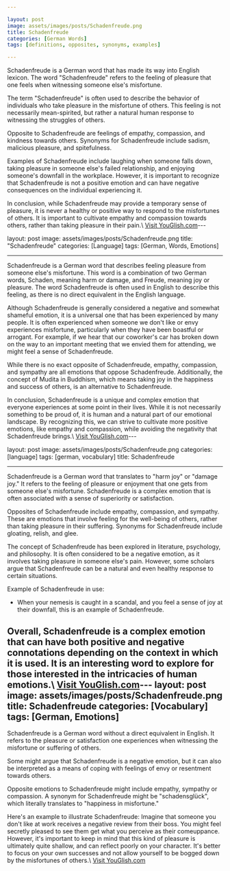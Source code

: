 ```yaml
---

layout: post
image: assets/images/posts/Schadenfreude.png
title: Schadenfreude
categories: [German Words]
tags: [definitions, opposites, synonyms, examples]

---
```


Schadenfreude is a German word that has made its way into English lexicon. The word "Schadenfreude" refers to the feeling of pleasure that one feels when witnessing someone else's misfortune. 

The term "Schadenfreude" is often used to describe the behavior of individuals who take pleasure in the misfortune of others. This feeling is not necessarily mean-spirited, but rather a natural human response to witnessing the struggles of others. 

Opposite to Schadenfreude are feelings of empathy, compassion, and kindness towards others. Synonyms for Schadenfreude include sadism, malicious pleasure, and spitefulness. 

Examples of Schadenfreude include laughing when someone falls down, taking pleasure in someone else's failed relationship, and enjoying someone's downfall in the workplace. However, it is important to recognize that Schadenfreude is not a positive emotion and can have negative consequences on the individual experiencing it. 

In conclusion, while Schadenfreude may provide a temporary sense of pleasure, it is never a healthy or positive way to respond to the misfortunes of others. It is important to cultivate empathy and compassion towards others, rather than taking pleasure in their pain.\ <a id="yg-widget-0" class="youglish-widget" data-query="Schadenfreude" data-lang="german" data-components="8412" data-auto-start="0" data-bkg-color="theme_light" data-title="How%20to%20pronounce%20Schadenfreude%20in%20German"  rel="nofollow" href="https://youglish.com">Visit YouGlish.com</a><script async src="https://youglish.com/public/emb/widget.js" charset="utf-8"></script>---

layout: post
image: assets/images/posts/Schadenfreude.png
title: "Schadenfreude"
categories: [Language]
tags: [German, Words, Emotions]

---

Schadenfreude is a German word that describes feeling pleasure from someone else's misfortune. This word is a combination of two German words, Schaden, meaning harm or damage, and Freude, meaning joy or pleasure. The word Schadenfreude is often used in English to describe this feeling, as there is no direct equivalent in the English language.

Although Schadenfreude is generally considered a negative and somewhat shameful emotion, it is a universal one that has been experienced by many people. It is often experienced when someone we don't like or envy experiences misfortune, particularly when they have been boastful or arrogant. For example, if we hear that our coworker's car has broken down on the way to an important meeting that we envied them for attending, we might feel a sense of Schadenfreude.

While there is no exact opposite of Schadenfreude, empathy, compassion, and sympathy are all emotions that oppose Schadenfreude. Additionally, the concept of Mudita in Buddhism, which means taking joy in the happiness and success of others, is an alternative to Schadenfreude.

In conclusion, Schadenfreude is a unique and complex emotion that everyone experiences at some point in their lives. While it is not necessarily something to be proud of, it is human and a natural part of our emotional landscape. By recognizing this, we can strive to cultivate more positive emotions, like empathy and compassion, while avoiding the negativity that Schadenfreude brings.\ <a id="yg-widget-0" class="youglish-widget" data-query="Schadenfreude" data-lang="german" data-components="8412" data-auto-start="0" data-bkg-color="theme_light" data-title="How%20to%20pronounce%20Schadenfreude%20in%20German"  rel="nofollow" href="https://youglish.com">Visit YouGlish.com</a><script async src="https://youglish.com/public/emb/widget.js" charset="utf-8"></script>---

layout: post
image: assets/images/posts/Schadenfreude.png
categories: [language]
tags: [german, vocabulary]
title: Schadenfreude

---

Schadenfreude is a German word that translates to "harm joy" or "damage joy." It refers to the feeling of pleasure or enjoyment that one gets from someone else's misfortune. Schadenfreude is a complex emotion that is often associated with a sense of superiority or satisfaction.

Opposites of Schadenfreude include empathy, compassion, and sympathy. These are emotions that involve feeling for the well-being of others, rather than taking pleasure in their suffering. Synonyms for Schadenfreude include gloating, relish, and glee.

The concept of Schadenfreude has been explored in literature, psychology, and philosophy. It is often considered to be a negative emotion, as it involves taking pleasure in someone else's pain. However, some scholars argue that Schadenfreude can be a natural and even healthy response to certain situations.

Example of Schadenfreude in use:

- When your nemesis is caught in a scandal, and you feel a sense of joy at their downfall, this is an example of Schadenfreude.

Overall, Schadenfreude is a complex emotion that can have both positive and negative connotations depending on the context in which it is used. It is an interesting word to explore for those interested in the intricacies of human emotions.\ <a id="yg-widget-0" class="youglish-widget" data-query="Schadenfreude" data-lang="german" data-components="8412" data-auto-start="0" data-bkg-color="theme_light" data-title="How%20to%20pronounce%20Schadenfreude%20in%20German"  rel="nofollow" href="https://youglish.com">Visit YouGlish.com</a><script async src="https://youglish.com/public/emb/widget.js" charset="utf-8"></script>---
layout: post
image: assets/images/posts/Schadenfreude.png
title: Schadenfreude
categories: [Vocabulary]
tags: [German, Emotions]
---

Schadenfreude is a German word without a direct equivalent in English. It refers to the pleasure or satisfaction one experiences when witnessing the misfortune or suffering of others. 

Some might argue that Schadenfreude is a negative emotion, but it can also be interpreted as a means of coping with feelings of envy or resentment towards others. 

Opposite emotions to Schadenfreude might include empathy, sympathy or compassion. A synonym for Schadenfreude might be "schadensglück", which literally translates to "happiness in misfortune." 

Here's an example to illustrate Schadenfreude: Imagine that someone you don't like at work receives a negative review from their boss. You might feel secretly pleased to see them get what you perceive as their comeuppance. However, it's important to keep in mind that this kind of pleasure is ultimately quite shallow, and can reflect poorly on your character. It's better to focus on your own successes and not allow yourself to be bogged down by the misfortunes of others.\ <a id="yg-widget-0" class="youglish-widget" data-query="Schadenfreude" data-lang="german" data-components="8412" data-auto-start="0" data-bkg-color="theme_light" data-title="How%20to%20pronounce%20Schadenfreude%20in%20German"  rel="nofollow" href="https://youglish.com">Visit YouGlish.com</a><script async src="https://youglish.com/public/emb/widget.js" charset="utf-8"></script>